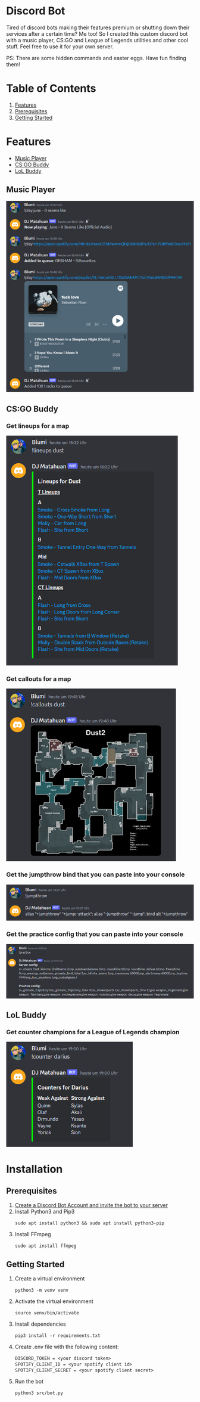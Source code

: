 # Discord Bot

Tired of discord bots making their features premium or shutting down their services after a certain time? Me too!
So I created this custom discord bot with a music player, CS:GO and League of Legends utilities and other cool stuff.
Feel free to use it for your own server.

PS: There are some hidden commands and easter eggs. Have fun finding them!

# Table of Contents
1. [Features](#features) 
2. [Prerequisites](#prerequisites)
3. [Getting Started](#getting-started)

# Features
- [Music Player](#music-player)
- [CS:GO Buddy](#csgo-buddy)
- [LoL Buddy](#lol-buddy)

## Music Player
![](docs/img/cmd_play.png)

## CS:GO Buddy

### Get lineups for a map
![](docs/img/cmd_lineups.png)

### Get callouts for a map
![](docs/img/cmd_callouts.png)

### Get the jumpthrow bind that you can paste into your console
![](docs/img/cmd_jumpthrow.png)

### Get the practice config that you can paste into your console
![](docs/img/cmd_practice.png)

## LoL Buddy

### Get counter champions for a League of Legends champion
![](docs/img/cmd_counter.png)


# Installation

## Prerequisites
1. [Create a Discord Bot Account and invite the bot to your server](https://discordpy.readthedocs.io/en/stable/discord.html)
2. Install Python3 and Pip3
    ```
    sudo apt install python3 && sudo apt install python3-pip
    ```
3. Install FFmpeg
    ```
    sudo apt install ffmpeg
    ```

## Getting Started
1. Create a virtual environment
    ```
    python3 -m venv venv
    ```
2. Activate the virtual environment
    ```
    source venv/bin/activate
    ```
3. Install dependencies
    ```
    pip3 install -r requirements.txt
    ```
4. Create .env file with the following content:
    ```
    DISCORD_TOKEN = <your discord token>
    SPOTIFY_CLIENT_ID = <your spotify client id>
    SPOTIFY_CLIENT_SECRET = <your spotify client secret>
    ```
5. Run the bot
    ```
    python3 src/bot.py
    ```
